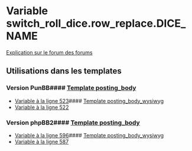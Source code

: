 # Variable switch_roll_dice.row_replace.DICE_NAME
[Explication sur le forum des forums](http://forum.forumactif.com/t294113-listing-des-variables#switch_roll_dice.row_replace.DICE_NAME)
## Utilisations dans les templates
### Version PunBB#### [Template posting_body](punbb/posting_body.md)
* [Variable à la ligne 523](../punbb/posting_body.tpl#L523)#### [Template posting_body_wysiwyg](punbb/posting_body_wysiwyg.md)
* [Variable à la ligne 522](../punbb/posting_body_wysiwyg.tpl#L522)
### Version phpBB2#### [Template posting_body](subsilver/posting_body.md)
* [Variable à la ligne 596](../subsilver/posting_body.tpl#L596)#### [Template posting_body_wysiwyg](subsilver/posting_body_wysiwyg.md)
* [Variable à la ligne 587](../subsilver/posting_body_wysiwyg.tpl#L587)